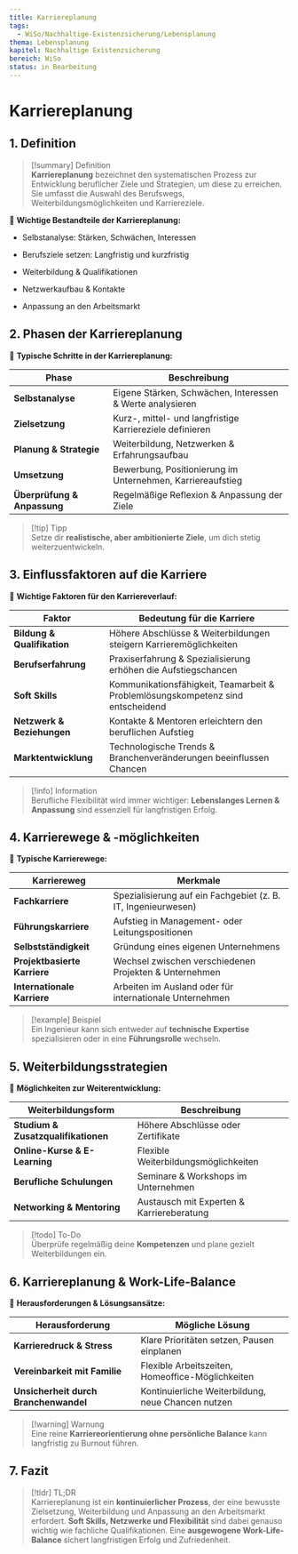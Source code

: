 ```yaml
---
title: Karriereplanung
tags:
  - WiSo/Nachhaltige-Existenzsicherung/Lebensplanung
thema: Lebensplanung
kapitel: Nachhaltige Existenzsicherung
bereich: WiSo
status: in Bearbeitung
---
```

# Karriereplanung

## 1. Definition

> [!summary] Definition  
> **Karriereplanung** bezeichnet den systematischen Prozess zur Entwicklung beruflicher Ziele und Strategien, um diese zu erreichen. Sie umfasst die Auswahl des Berufswegs, Weiterbildungsmöglichkeiten und Karriereziele.

📌 **Wichtige Bestandteile der Karriereplanung:**

- Selbstanalyse: Stärken, Schwächen, Interessen
    
- Berufsziele setzen: Langfristig und kurzfristig
    
- Weiterbildung & Qualifikationen
    
- Netzwerkaufbau & Kontakte
    
- Anpassung an den Arbeitsmarkt
    

## 2. Phasen der Karriereplanung

📌 **Typische Schritte in der Karriereplanung:**

|**Phase**|**Beschreibung**|
|---|---|
|**Selbstanalyse**|Eigene Stärken, Schwächen, Interessen & Werte analysieren|
|**Zielsetzung**|Kurz-, mittel- und langfristige Karriereziele definieren|
|**Planung & Strategie**|Weiterbildung, Netzwerken & Erfahrungsaufbau|
|**Umsetzung**|Bewerbung, Positionierung im Unternehmen, Karriereaufstieg|
|**Überprüfung & Anpassung**|Regelmäßige Reflexion & Anpassung der Ziele|

> [!tip] Tipp  
> Setze dir **realistische, aber ambitionierte Ziele**, um dich stetig weiterzuentwickeln.

## 3. Einflussfaktoren auf die Karriere

📌 **Wichtige Faktoren für den Karriereverlauf:**

|**Faktor**|**Bedeutung für die Karriere**|
|---|---|
|**Bildung & Qualifikation**|Höhere Abschlüsse & Weiterbildungen steigern Karrieremöglichkeiten|
|**Berufserfahrung**|Praxiserfahrung & Spezialisierung erhöhen die Aufstiegschancen|
|**Soft Skills**|Kommunikationsfähigkeit, Teamarbeit & Problemlösungskompetenz sind entscheidend|
|**Netzwerk & Beziehungen**|Kontakte & Mentoren erleichtern den beruflichen Aufstieg|
|**Marktentwicklung**|Technologische Trends & Branchenveränderungen beeinflussen Chancen|

> [!info] Information  
> Berufliche Flexibilität wird immer wichtiger: **Lebenslanges Lernen & Anpassung** sind essenziell für langfristigen Erfolg.

## 4. Karrierewege & -möglichkeiten

📌 **Typische Karrierewege:**

|**Karriereweg**|**Merkmale**|
|---|---|
|**Fachkarriere**|Spezialisierung auf ein Fachgebiet (z. B. IT, Ingenieurwesen)|
|**Führungskarriere**|Aufstieg in Management- oder Leitungspositionen|
|**Selbstständigkeit**|Gründung eines eigenen Unternehmens|
|**Projektbasierte Karriere**|Wechsel zwischen verschiedenen Projekten & Unternehmen|
|**Internationale Karriere**|Arbeiten im Ausland oder für internationale Unternehmen|

> [!example] Beispiel  
> Ein Ingenieur kann sich entweder auf **technische Expertise** spezialisieren oder in eine **Führungsrolle** wechseln.

## 5. Weiterbildungsstrategien

📌 **Möglichkeiten zur Weiterentwicklung:**

|**Weiterbildungsform**|**Beschreibung**|
|---|---|
|**Studium & Zusatzqualifikationen**|Höhere Abschlüsse oder Zertifikate|
|**Online-Kurse & E-Learning**|Flexible Weiterbildungsmöglichkeiten|
|**Berufliche Schulungen**|Seminare & Workshops im Unternehmen|
|**Networking & Mentoring**|Austausch mit Experten & Karriereberatung|

> [!todo] To-Do  
> Überprüfe regelmäßig deine **Kompetenzen** und plane gezielt Weiterbildungen ein.

## 6. Karriereplanung & Work-Life-Balance

📌 **Herausforderungen & Lösungsansätze:**

|**Herausforderung**|**Mögliche Lösung**|
|---|---|
|**Karrieredruck & Stress**|Klare Prioritäten setzen, Pausen einplanen|
|**Vereinbarkeit mit Familie**|Flexible Arbeitszeiten, Homeoffice-Möglichkeiten|
|**Unsicherheit durch Branchenwandel**|Kontinuierliche Weiterbildung, neue Chancen nutzen|

> [!warning] Warnung  
> Eine reine **Karriereorientierung ohne persönliche Balance** kann langfristig zu Burnout führen.

## 7. Fazit

> [!tldr] TL;DR  
> Karriereplanung ist ein **kontinuierlicher Prozess**, der eine bewusste Zielsetzung, Weiterbildung und Anpassung an den Arbeitsmarkt erfordert. **Soft Skills, Netzwerke und Flexibilität** sind dabei genauso wichtig wie fachliche Qualifikationen. Eine **ausgewogene Work-Life-Balance** sichert langfristigen Erfolg und Zufriedenheit.

